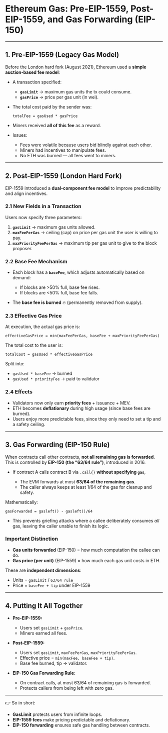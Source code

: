 # Ethereum Gas: Pre-EIP-1559, Post-EIP-1559, and Gas Forwarding (EIP-150)

---

## 1. Pre-EIP-1559 (Legacy Gas Model)

Before the London hard fork (August 2021), Ethereum used a **simple auction-based fee model**:

* A transaction specified:

  * **`gasLimit`** → maximum gas units the tx could consume.
  * **`gasPrice`** → price per gas unit (in wei).

* The total cost paid by the sender was:

  ```text
  totalFee = gasUsed * gasPrice
  ```

* Miners received **all of this fee** as a reward.

* Issues:

  * Fees were volatile because users bid blindly against each other.
  * Miners had incentives to manipulate fees.
  * No ETH was burned — all fees went to miners.

---

## 2. Post-EIP-1559 (London Hard Fork)

EIP-1559 introduced a **dual-component fee model** to improve predictability and align incentives.

### 2.1 New Fields in a Transaction

Users now specify three parameters:

1. **`gasLimit`** → maximum gas units allowed.
2. **`maxFeePerGas`** → ceiling (cap) on price per gas unit the user is willing to pay.
3. **`maxPriorityFeePerGas`** → maximum tip per gas unit to give to the block proposer.

### 2.2 Base Fee Mechanism

* Each block has a **`baseFee`**, which adjusts automatically based on demand:

  * If blocks are >50% full, base fee rises.
  * If blocks are <50% full, base fee falls.

* The **base fee is burned** 🔥 (permanently removed from supply).

### 2.3 Effective Gas Price

At execution, the actual gas price is:

```text
effectiveGasPrice = min(maxFeePerGas, baseFee + maxPriorityFeePerGas)
```

The total cost to the user is:

```text
totalCost = gasUsed * effectiveGasPrice
```

Split into:

* `gasUsed * baseFee` → burned
* `gasUsed * priorityFee` → paid to validator

### 2.4 Effects

* Validators now only earn **priority fees** + issuance + MEV.
* ETH becomes **deflationary** during high usage (since base fees are burned).
* Users enjoy more predictable fees, since they only need to set a tip and a safety ceiling.

---

## 3. Gas Forwarding (EIP-150 Rule)

When contracts call other contracts, **not all remaining gas is forwarded**.
This is controlled by **EIP-150 (the “63/64 rule”)**, introduced in 2016.

* If contract A calls contract B via `.call{}` **without specifying `gas`**,

  * The EVM forwards at most **63/64 of the remaining gas**.
  * The caller always keeps at least 1/64 of the gas for cleanup and safety.

Mathematically:

```text
gasForwarded = gasleft() - gasleft()/64
```

* This prevents griefing attacks where a callee deliberately consumes *all* gas, leaving the caller unable to finish its logic.

### Important Distinction

* **Gas units forwarded** (EIP-150) = how much computation the callee can do.
* **Gas price (per unit)** (EIP-1559) = how much each gas unit costs in ETH.

These are **independent dimensions**:

* Units = `gasLimit` / `63/64 rule`
* Price = `baseFee + tip` under EIP-1559

---

## 4. Putting It All Together

* **Pre-EIP-1559:**

  * Users set `gasLimit` + `gasPrice`.
  * Miners earned all fees.

* **Post-EIP-1559:**

  * Users set `gasLimit`, `maxFeePerGas`, `maxPriorityFeePerGas`.
  * Effective price = `min(maxFee, baseFee + tip)`.
  * Base fee burned, tip → validator.

* **EIP-150 Gas Forwarding Rule:**

  * On contract calls, at most 63/64 of remaining gas is forwarded.
  * Protects callers from being left with zero gas.

---

👉 So in short:

* **GasLimit** protects users from infinite loops.
* **EIP-1559 fees** make pricing predictable and deflationary.
* **EIP-150 forwarding** ensures safe gas handling between contracts.
